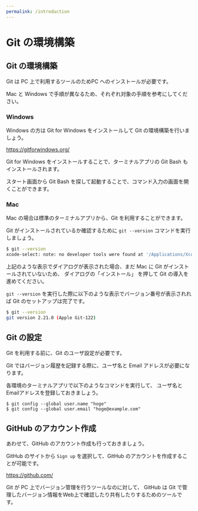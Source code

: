 ```yaml
---
permalink: /introduction
---
```


# Git の環境構築

## Git の環境構築

Git は PC 上で利用するツールのためPC へのインストールが必要です。

Mac と Windows で手順が異なるため、それぞれ対象の手順を参考にしてください。

### Windows

Windows の方は Git for Windows をインストールして Git の環境構築を行いましょう。

https://gitforwindows.org/

Git for Windows をインストールすることで、ターミナルアプリの Git Bash もインストールされます。

スタート画面から Git Bash を探して起動することで、コマンド入力の画面を開くことができます。

### Mac 

Mac の場合は標準のターミナルアプリから、Git を利用することができます。

Git がインストールされているか確認するために `git --version` コマンドを実行しましょう。

```bash
$ git --version
xcode-select: note: no developer tools were found at '/Applications/Xcode.app', requesting install. Choose an option in the dialog to download the command line developer tools.
```

上記のような表示でダイアログが表示された場合、まだ Mac に Git がインストールされていないため、
ダイアログの「インストール」 を押して Git の導入を進めてください。

`git --version` を実行した際に以下のような表示でバージョン番号が表示されれば Git のセットアップは完了です。

```bash
$ git --version
git version 2.21.0 (Apple Git-122)
```

## Git の設定

Git を利用する前に、Git のユーザ設定が必要です。

Git ではバージョン履歴を記録する際に、ユーザ名と Email アドレスが必要になります。 

各環境のターミナルアプリで以下のようなコマンドを実行して、
ユーザ名とEmailアドレスを登録しておきましょう。

```
$ git config --global user.name "hoge"
$ git config --global user.email "hoge@example.com"
```
 
## GitHub のアカウント作成

あわせて、GitHub のアカウント作成も行っておきましょう。

GitHub のサイトから `Sign up` を選択して、GitHub のアカウントを作成することが可能です。

https://github.com/

Git が PC 上でバージョン管理を行うツールなのに対して、
GitHub は Git で管理したバージョン情報をWeb上で確認したり共有したりするためのツールです。

